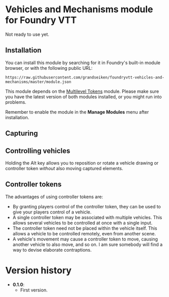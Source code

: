# Vehicles and Mechanisms module for Foundry VTT

Not ready to use yet.

## Installation

You can install this module by searching for it in Foundry's built-in module browser, or with the following public URL:

```
https://raw.githubusercontent.com/grandseiken/foundryvtt-vehicles-and-mechanisms/master/module.json
```

This module depends on the [Multilevel Tokens](https://github.com/grandseiken/foundryvtt-multilevel-tokens) module. Please make sure you have the latest version of both modules installed, or you might run into problems.

Remember to enable the module in the **Manage Modules** menu after installation.

## Capturing

## Controlling vehicles

Holding the Alt key allows you to reposition or rotate a vehicle drawing or controller token _without_ also moving captured elements.

## Controller tokens

The advantages of using controller tokens are:

* By granting players control of the controller token, they can be used to give your players control of a vehicle.
* A single controller token may be associated with multiple vehicles. This allows several vehicles to be controlled at once with a single input.
* The controller token need not be placed within the vehicle itself. This allows a vehicle to be controlled remotely, even from another scene.
* A vehicle's movement may cause a controller token to move, causing another vehicle to also move, and so on. I am sure somebody will find a way to devise elaborate contraptions.

# Version history

* **0.1.0**:
  * First version.
